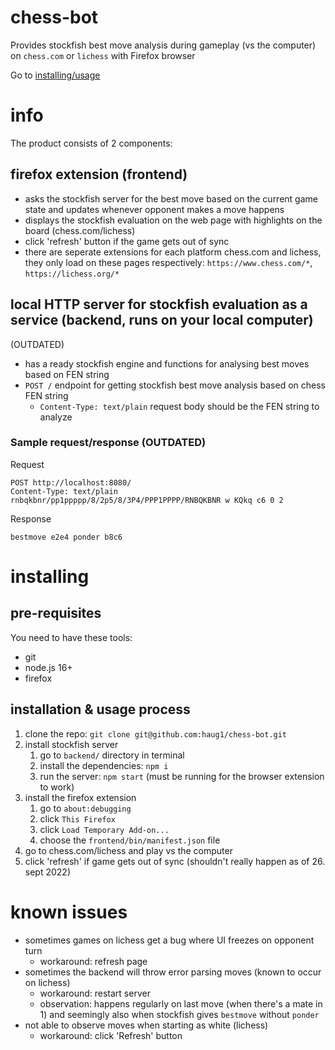 # chess-bot

Provides stockfish best move analysis during gameplay (vs the computer) on `chess.com` or `lichess` with Firefox browser

Go to [installing/usage](#installing)

# info

The product consists of 2 components:

## firefox extension (frontend)

- asks the stockfish server for the best move based on the current game state and updates whenever opponent makes a move happens
- displays the stockfish evaluation on the web page with highlights on the board (chess.com/lichess)
- click 'refresh' button if the game gets out of sync
- there are seperate extensions for each platform chess.com and lichess, they only load on these pages respectively: `https://www.chess.com/*`, `https://lichess.org/*`

## local HTTP server for stockfish evaluation as a service (backend, runs on your local computer)

(OUTDATED)

- has a ready stockfish engine and functions for analysing best moves based on FEN string
- `POST /` endpoint for getting stockfish best move analysis based on chess FEN string
  - `Content-Type: text/plain` request body should be the FEN string to analyze

### Sample request/response (OUTDATED)

Request

```
POST http://localhost:8080/
Content-Type: text/plain
rnbqkbnr/pp1ppppp/8/2p5/8/3P4/PPP1PPPP/RNBQKBNR w KQkq c6 0 2
```

Response

```
bestmove e2e4 ponder b8c6
```

# installing

## pre-requisites

You need to have these tools:

- git
- node.js 16+
- firefox

## installation & usage process

1. clone the repo: `git clone git@github.com:haug1/chess-bot.git`
2. install stockfish server
   1. go to `backend/` directory in terminal
   2. install the dependencies: `npm i`
   3. run the server: `npm start` (must be running for the browser extension to work)
3. install the firefox extension
   1. go to `about:debugging`
   2. click `This Firefox`
   3. click `Load Temporary Add-on...`
   4. choose the `frontend/bin/manifest.json` file
4. go to chess.com/lichess and play vs the computer
5. click 'refresh' if game gets out of sync (shouldn't really happen as of 26. sept 2022)

# known issues

- sometimes games on lichess get a bug where UI freezes on opponent turn
  - workaround: refresh page
- sometimes the backend will throw error parsing moves (known to occur on lichess)
  - workaround: restart server
  - observation: happens regularly on last move (when there's a mate in 1) and seemingly also when stockfish gives `bestmove` without `ponder`
- not able to observe moves when starting as white (lichess)
  - workaround: click 'Refresh' button

